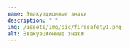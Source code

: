 ```yaml
---
name: Эвакуационные знаки
description: " "
img: /assets/img/pic/firesafety1.png
alt: Эвакуационные знаки
---
```


